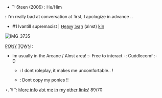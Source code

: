  - ˚˓˒ 6teen (2009) : He/Him


 : I'm really bad at conversation at first, I apologize in advance  ..

 - #1 Ivantill supremacist | H̲e̲a̲v̲y̲ I̲v̲a̲n̲ (alnst)  k̲i̲n̲


![IMG_3735](https://github.com/user-attachments/assets/d53d01be-afa3-454f-9dcc-1a7b9433d373)

P̲O̲N̲Y̲ T̲O̲W̲N̲ :

 - Im usually in the Arcane / Alnst area!  :- Free to interact -:  Cuddlecomf  :-D


   - : I dont roleplay, it makes me uncomfortable.. !


   - : Dont copy my ponies ‼️



⋆. 𐙚 ˚: M̲o̲r̲e̲ i̲n̲f̲o̲ a̲b̲t̲ m̲e̲ i̲n̲ m̲y̲ o̲t̲h̲e̲r̲ l̲i̲n̲k̲s̲! 
               89/70
